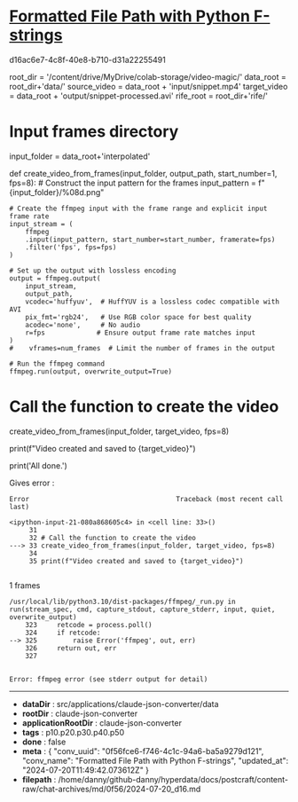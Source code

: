 # [Formatted File Path with Python F-strings](https://claude.ai/chat/0f56fce6-f746-4c1c-94a6-ba5a9279d121)

d16ac6e7-4c8f-40e8-b710-d31a22255491

root_dir = '/content/drive/MyDrive/colab-storage/video-magic/'
data_root = root_dir+'data/'
source_video = data_root + 'input/snippet.mp4'
target_video = data_root + 'output/snippet-processed.avi'
rife_root = root_dir+'rife/'

# Input frames directory
input_folder = data_root+'interpolated'

def create_video_from_frames(input_folder, output_path, start_number=1, fps=8):
    # Construct the input pattern for the frames
    input_pattern = f"{input_folder}/%08d.png"

    # Create the ffmpeg input with the frame range and explicit input frame rate
    input_stream = (
        ffmpeg
        .input(input_pattern, start_number=start_number, framerate=fps)
        .filter('fps', fps=fps)
    )

    # Set up the output with lossless encoding
    output = ffmpeg.output(
        input_stream,
        output_path,
        vcodec='huffyuv',  # HuffYUV is a lossless codec compatible with AVI
        pix_fmt='rgb24',   # Use RGB color space for best quality
        acodec='none',     # No audio
        r=fps             # Ensure output frame rate matches input
    )
    #    vframes=num_frames  # Limit the number of frames in the output

    # Run the ffmpeg command
    ffmpeg.run(output, overwrite_output=True)


# Call the function to create the video
create_video_from_frames(input_folder, target_video, fps=8)

print(f"Video created and saved to {target_video}")

print('All done.')

Gives error :

```
Error                                     Traceback (most recent call last)

```


```
<ipython-input-21-080a868605c4> in <cell line: 33>()
     31 
     32 # Call the function to create the video
---> 33 create_video_from_frames(input_folder, target_video, fps=8)
     34 
     35 print(f"Video created and saved to {target_video}")


```

1 frames

```
/usr/local/lib/python3.10/dist-packages/ffmpeg/_run.py in run(stream_spec, cmd, capture_stdout, capture_stderr, input, quiet, overwrite_output)
    323     retcode = process.poll()
    324     if retcode:
--> 325         raise Error('ffmpeg', out, err)
    326     return out, err
    327 


```


```
Error: ffmpeg error (see stderr output for detail)
```

---

* **dataDir** : src/applications/claude-json-converter/data
* **rootDir** : claude-json-converter
* **applicationRootDir** : claude-json-converter
* **tags** : p10.p20.p30.p40.p50
* **done** : false
* **meta** : {
  "conv_uuid": "0f56fce6-f746-4c1c-94a6-ba5a9279d121",
  "conv_name": "Formatted File Path with Python F-strings",
  "updated_at": "2024-07-20T11:49:42.073612Z"
}
* **filepath** : /home/danny/github-danny/hyperdata/docs/postcraft/content-raw/chat-archives/md/0f56/2024-07-20_d16.md